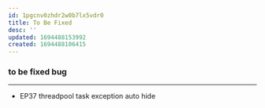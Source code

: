 ```yaml
---
id: 1pgcnv0zhdr2w0b7lx5vdr0
title: To Be Fixed
desc: ''
updated: 1694488153992
created: 1694488106415
---
```


### to be fixed bug
------
- EP37 threadpool task exception auto hide
